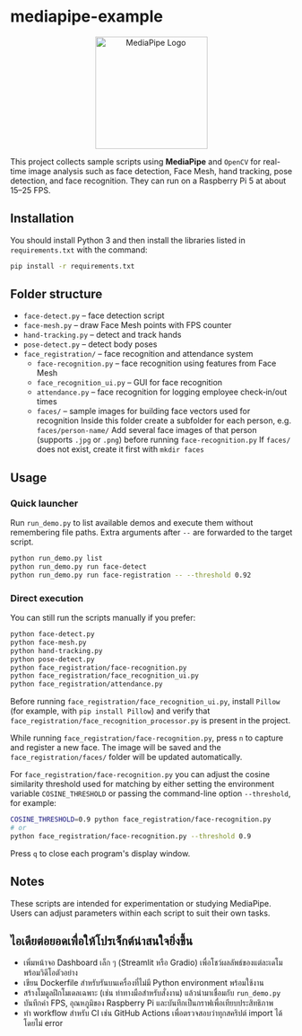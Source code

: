 # mediapipe-example

<p align="center">
  <img src="https://github.com/google/mediapipe/blob/master/docs/images/mediapipe_logo_color.png?raw=1" alt="MediaPipe Logo" width="200">

</p>

This project collects sample scripts using **MediaPipe** and `OpenCV` for real-time image analysis such as face detection, Face Mesh, hand tracking, pose detection, and face recognition. They can run on a Raspberry Pi 5 at about 15–25 FPS.

## Installation

You should install Python 3 and then install the libraries listed in `requirements.txt` with the command:

```bash
pip install -r requirements.txt
```

## Folder structure

- `face-detect.py` – face detection script
- `face-mesh.py` – draw Face Mesh points with FPS counter
- `hand-tracking.py` – detect and track hands
- `pose-detect.py` – detect body poses
- `face_registration/` – face recognition and attendance system
  - `face-recognition.py` – face recognition using features from Face Mesh
  - `face_recognition_ui.py` – GUI for face recognition
  - `attendance.py` – face recognition for logging employee check‑in/out times
  - `faces/` – sample images for building face vectors used for recognition
    Inside this folder create a subfolder for each person, e.g. `faces/person-name/`
    Add several face images of that person (supports `.jpg` or `.png`) before running `face-recognition.py`
    If `faces/` does not exist, create it first with `mkdir faces`

## Usage

### Quick launcher

Run `run_demo.py` to list available demos and execute them without remembering file paths. Extra arguments after `--` are forwarded to the target script.

```bash
python run_demo.py list
python run_demo.py run face-detect
python run_demo.py run face-registration -- --threshold 0.92
```

### Direct execution

You can still run the scripts manually if you prefer:

```bash
python face-detect.py
python face-mesh.py
python hand-tracking.py
python pose-detect.py
python face_registration/face-recognition.py
python face_registration/face_recognition_ui.py
python face_registration/attendance.py
```

Before running `face_registration/face_recognition_ui.py`, install `Pillow` (for example, with `pip install Pillow`) and verify that `face_registration/face_recognition_processor.py` is present in the project.

While running `face_registration/face-recognition.py`, press `n` to capture and register a new face. The image will be saved and the `face_registration/faces/` folder will be updated automatically.

For `face_registration/face-recognition.py` you can adjust the cosine similarity threshold used for matching by either setting the environment variable `COSINE_THRESHOLD` or passing the command-line option `--threshold`, for example:

```bash
COSINE_THRESHOLD=0.9 python face_registration/face-recognition.py
# or
python face_registration/face-recognition.py --threshold 0.9
```

Press `q` to close each program's display window.

## Notes

These scripts are intended for experimentation or studying MediaPipe. Users can adjust parameters within each script to suit their own tasks.

## ไอเดียต่อยอดเพื่อให้โปรเจ็กต์น่าสนใจยิ่งขึ้น

- เพิ่มหน้าจอ Dashboard เล็ก ๆ (Streamlit หรือ Gradio) เพื่อโชว์ผลลัพธ์ของแต่ละเดโมพร้อมวิดีโอตัวอย่าง
- เขียน Dockerfile สำหรับรันบนเครื่องที่ไม่มี Python environment พร้อมใช้งาน
- สร้างโมดูลฝึกโมเดลเฉพาะ (เช่น ท่าทางมือสำหรับสั่งงาน) แล้วนำมาเชื่อมกับ `run_demo.py`
- บันทึกค่า FPS, อุณหภูมิของ Raspberry Pi และบันทึกเป็นกราฟเพื่อเทียบประสิทธิภาพ
- ทำ workflow สำหรับ CI เช่น GitHub Actions เพื่อตรวจสอบว่าทุกสคริปต์ import ได้โดยไม่ error
